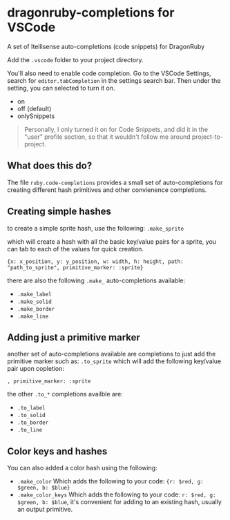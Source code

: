 # dragonruby-completions for VSCode
A set of Itellisense auto-completions (code snippets) for DragonRuby

Add the `.vscode` folder to your project directory.

You'll also need to enable code completion. Go to the VSCode Settings, search for `editor.tabCompletion` in the settings search bar.
Then under the setting, you can selected to turn it on.
 * on
 * off (default)
 * onlySnippets

> Personally, I only turned it on for Code Snippets, and did it in the "user" profile section, so that it wouldn't follow me around project-to-project.

## What does this do?

The file `ruby.code-completions` provides a small set of auto-completions for creating different hash primitives and other convienence completions.

## Creating simple hashes

to create a simple sprite hash, use the following:
 `.make_sprite`

 which will create a hash with all the basic key/value pairs for a sprite, you can tab to each of the values for quick creation.

 `{x: x_position, y: y_position, w: width, h: height, path: "path_to_sprite", primitive_marker: :sprite}`

 there are also the following `.make_` auto-completions available:

 * `.make_label`
 * `.make_solid`
 * `.make_border`
 * `.make_line`

## Adding just a primitive marker

another set of auto-completions available are completions to just add the primitive marker such as:
 `.to_sprite`
 which will add the following key/value pair upon copletion:

 `, primitive_marker: :sprite`

 the other `.to_*` completions availble are:

 * `.to_label`
 * `.to_solid`
 * `.to_border`
 * `.to_line`

## Color keys and hashes

You can also added a color hash using the following:

* `.make_color`
  Which adds the following to your code: `{r: $red, g: $green, b: $blue}`
* `.make_color_keys`
  Which adds the following to your code: `r: $red, g: $green, b: $blue`, it's convenient for adding to an existing hash, usually an output primitive.
